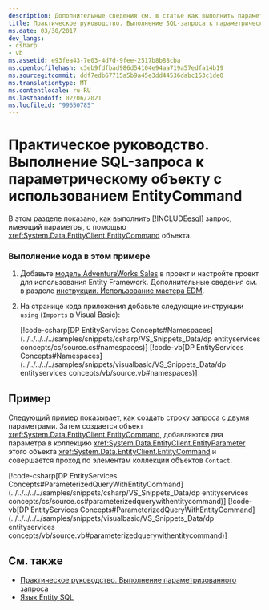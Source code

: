 ```yaml
---
description: Дополнительные сведения см. в статье как выполнить параметризованный Entity SQL запрос с помощью команды EntityCommand.
title: Практическое руководство. Выполнение SQL-запроса к параметрическому объекту с использованием EntityCommand
ms.date: 03/30/2017
dev_langs:
- csharp
- vb
ms.assetid: e93fea43-7e03-4d7d-9fee-2517b8b88cba
ms.openlocfilehash: c3eb9fdfbad986d54104e94aa719a57edfa14b19
ms.sourcegitcommit: ddf7edb67715a5b9a45e3dd44536dabc153c1de0
ms.translationtype: MT
ms.contentlocale: ru-RU
ms.lasthandoff: 02/06/2021
ms.locfileid: "99650785"
---
```

# <a name="how-to-execute-a-parameterized-entity-sql-query-using-entitycommand"></a>Практическое руководство. Выполнение SQL-запроса к параметрическому объекту с использованием EntityCommand

В этом разделе показано, как выполнить [!INCLUDE[esql](../../../../../includes/esql-md.md)] запрос, имеющий параметры, с помощью <xref:System.Data.EntityClient.EntityCommand> объекта.  
  
### <a name="to-run-the-code-in-this-example"></a>Выполнение кода в этом примере  
  
1. Добавьте [модель AdventureWorks Sales](https://github.com/Microsoft/sql-server-samples/releases/tag/adventureworks) в проект и настройте проект для использования Entity Framework. Дополнительные сведения см. в разделе [инструкции. Использование мастера EDM](/previous-versions/dotnet/netframework-4.0/bb738677(v=vs.100)).  
  
2. На странице кода приложения добавьте следующие инструкции `using` (`Imports` в Visual Basic):  
  
     [!code-csharp[DP EntityServices Concepts#Namespaces](../../../../../samples/snippets/csharp/VS_Snippets_Data/dp entityservices concepts/cs/source.cs#namespaces)]
     [!code-vb[DP EntityServices Concepts#Namespaces](../../../../../samples/snippets/visualbasic/VS_Snippets_Data/dp entityservices concepts/vb/source.vb#namespaces)]  
  
## <a name="example"></a>Пример  

 Следующий пример показывает, как создать строку запроса с двумя параметрами. Затем создается объект <xref:System.Data.EntityClient.EntityCommand>, добавляются два параметра в коллекцию <xref:System.Data.EntityClient.EntityParameter> этого объекта <xref:System.Data.EntityClient.EntityCommand> и совершается проход по элементам коллекции объектов `Contact`.  
  
 [!code-csharp[DP EntityServices Concepts#ParameterizedQueryWithEntityCommand](../../../../../samples/snippets/csharp/VS_Snippets_Data/dp entityservices concepts/cs/source.cs#parameterizedquerywithentitycommand)]
 [!code-vb[DP EntityServices Concepts#ParameterizedQueryWithEntityCommand](../../../../../samples/snippets/visualbasic/VS_Snippets_Data/dp entityservices concepts/vb/source.vb#parameterizedquerywithentitycommand)]  
  
## <a name="see-also"></a>См. также

- [Практическое руководство. Выполнение параметризованного запроса](/previous-versions/dotnet/netframework-4.0/bb738521(v=vs.100))
- [Язык Entity SQL](./language-reference/entity-sql-language.md)

